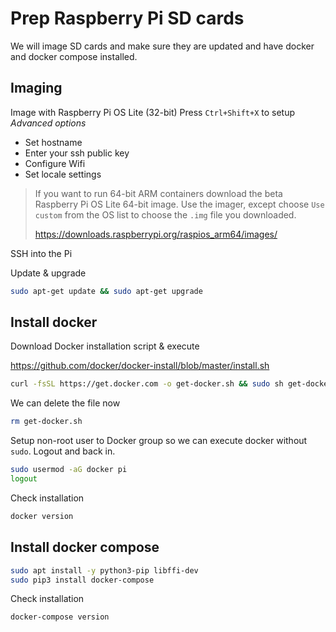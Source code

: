 # Prep Raspberry Pi SD cards

We will image SD cards and make sure they are updated and have docker and docker compose installed.


## Imaging

Image with Raspberry Pi OS Lite (32-bit)
Press `Ctrl+Shift+X` to setup *Advanced options*
- Set hostname
- Enter your ssh public key
- Configure Wifi
- Set locale settings

>If you want to run 64-bit ARM containers download the beta Raspberry Pi OS Lite 64-bit image.
>Use the imager, except choose `Use custom` from the OS list to choose the `.img` file you downloaded.
>
>https://downloads.raspberrypi.org/raspios_arm64/images/

SSH into the Pi

Update & upgrade
```bash
sudo apt-get update && sudo apt-get upgrade
```


## Install docker

Download Docker installation script & execute

https://github.com/docker/docker-install/blob/master/install.sh

```bash
curl -fsSL https://get.docker.com -o get-docker.sh && sudo sh get-docker.sh
```

We can delete the file now

```bash
rm get-docker.sh
```

Setup non-root user to Docker group so we can execute docker without `sudo`. Logout and back in.
```bash
sudo usermod -aG docker pi
logout
```

Check installation
```bash
docker version
```


## Install docker compose

```bash
sudo apt install -y python3-pip libffi-dev
sudo pip3 install docker-compose
```

Check installation
```bash
docker-compose version
```